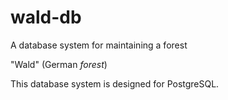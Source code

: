 # wald-db
A database system for maintaining a forest

"Wald" (German *forest*)

This database system is designed for PostgreSQL.